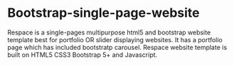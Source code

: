 # Bootstrap-single-page-website
Respace is a single-pages multipurpose html5 and bootstrap website template best for portfolio OR slider displaying websites.  It has a portfolio page which has included bootstratp carousel.  Respace website template is built on HTML5 CSS3 Bootstrap 5+ and Javascript.  
